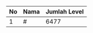 | No | Nama            | Jumlah Level |
|----|-----------------|--------------|
| 1  | #    |    6477        |
